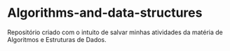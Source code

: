 # Algorithms-and-data-structures
Repositório criado com o intuito de salvar minhas atividades da matéria de Algoritmos e Estruturas de Dados. 
